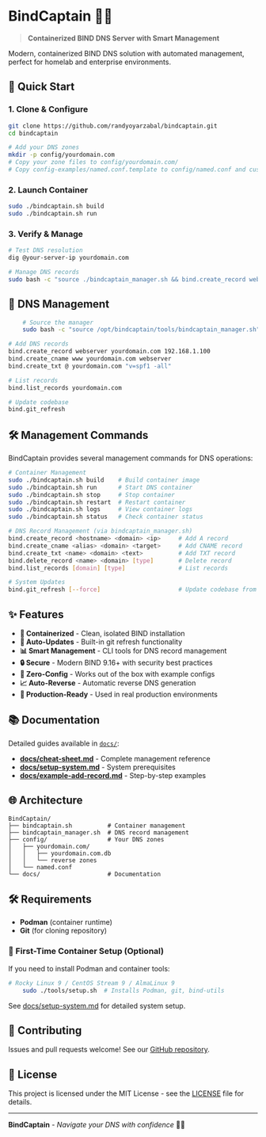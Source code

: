 # BindCaptain 🌊⚓

> **Containerized BIND DNS Server with Smart Management**

Modern, containerized BIND DNS solution with automated management, perfect for homelab and enterprise environments.

## 🚀 Quick Start

### 1. Clone & Configure
```bash
git clone https://github.com/randyoyarzabal/bindcaptain.git
cd bindcaptain

# Add your DNS zones
mkdir -p config/yourdomain.com
# Copy your zone files to config/yourdomain.com/
# Copy config-examples/named.conf.template to config/named.conf and customize
```

### 2. Launch Container
```bash
sudo ./bindcaptain.sh build
sudo ./bindcaptain.sh run
```

### 3. Verify & Manage
```bash
# Test DNS resolution
dig @your-server-ip yourdomain.com

# Manage DNS records
sudo bash -c "source ./bindcaptain_manager.sh && bind.create_record webserver yourdomain.com 192.168.1.100"
```

## 📝 DNS Management

```bash
    # Source the manager
    sudo bash -c "source /opt/bindcaptain/tools/bindcaptain_manager.sh"

# Add DNS records
bind.create_record webserver yourdomain.com 192.168.1.100
bind.create_cname www yourdomain.com webserver
bind.create_txt @ yourdomain.com "v=spf1 -all"

# List records
bind.list_records yourdomain.com

# Update codebase
bind.git_refresh
```

## 🛠️ Management Commands

BindCaptain provides several management commands for DNS operations:

```bash
# Container Management
sudo ./bindcaptain.sh build    # Build container image
sudo ./bindcaptain.sh run      # Start DNS container
sudo ./bindcaptain.sh stop     # Stop container
sudo ./bindcaptain.sh restart  # Restart container
sudo ./bindcaptain.sh logs     # View container logs
sudo ./bindcaptain.sh status   # Check container status

# DNS Record Management (via bindcaptain_manager.sh)
bind.create_record <hostname> <domain> <ip>     # Add A record
bind.create_cname <alias> <domain> <target>     # Add CNAME record  
bind.create_txt <name> <domain> <text>          # Add TXT record
bind.delete_record <name> <domain> [type]       # Delete record
bind.list_records [domain] [type]               # List records

# System Updates
bind.git_refresh [--force]                      # Update codebase from GitHub
```

## ✨ Features

- **🐳 Containerized** - Clean, isolated BIND installation
- **🔄 Auto-Updates** - Built-in git refresh functionality  
- **📊 Smart Management** - CLI tools for DNS record management
- **🔒 Secure** - Modern BIND 9.16+ with security best practices
- **🔧 Zero-Config** - Works out of the box with example configs
- **📈 Auto-Reverse** - Automatic reverse DNS generation
- **🎯 Production-Ready** - Used in real production environments

## 📚 Documentation

Detailed guides available in [`docs/`](docs/):

- **[docs/cheat-sheet.md](docs/cheat-sheet.md)** - Complete management reference
- **[docs/setup-system.md](docs/setup-system.md)** - System prerequisites  
- **[docs/example-add-record.md](docs/example-add-record.md)** - Step-by-step examples

## 🌐 Architecture

```
BindCaptain/
├── bindcaptain.sh          # Container management
├── bindcaptain_manager.sh  # DNS record management  
├── config/                 # Your DNS zones
│   ├── yourdomain.com/
│   │   ├── yourdomain.com.db
│   │   └── reverse zones
│   └── named.conf
└── docs/                   # Documentation
```

## 🛠️ Requirements

- **Podman** (container runtime)
- **Git** (for cloning repository)

### 🔧 First-Time Container Setup (Optional)

If you need to install Podman and container tools:

```bash
# Rocky Linux 9 / CentOS Stream 9 / AlmaLinux 9
    sudo ./tools/setup.sh  # Installs Podman, git, bind-utils
```

See [docs/setup-system.md](docs/setup-system.md) for detailed system setup.

## 🤝 Contributing

Issues and pull requests welcome! See our [GitHub repository](https://github.com/randyoyarzabal/bindcaptain).

## 📄 License

This project is licensed under the MIT License - see the [LICENSE](LICENSE) file for details.

---

**BindCaptain** - *Navigate your DNS with confidence* 🌊⚓
